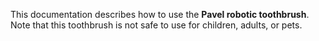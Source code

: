 This documentation describes how to use the **Pavel robotic toothbrush**.  
Note that this toothbrush is not safe to use for children, adults, or pets.